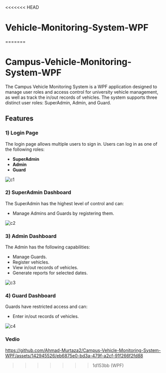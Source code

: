 <<<<<<< HEAD
# Vehicle-Monitoring-System-WPF
=======
# Campus-Vehicle-Monitoring-System-WPF
The Campus Vehicle Monitoring System is a WPF application designed to manage user roles and access control for university vehicle management, as well as track the in/out records of vehicles. The system supports three distinct user roles: SuperAdmin, Admin, and Guard.

## Features

### 1) Login Page
The login page allows multiple users to sign in. Users can log in as one of the following roles:
- **SuperAdmin**
- **Admin**
- **Guard**
  
![c1](https://github.com/Ahmad-Murtaza2/Campus-Vehicle-Monitoring-System-WPF/assets/142945526/69bef45e-54b4-4561-93fe-3cd5dde9f5c5)

### 2) SuperAdmin Dashboard
The SuperAdmin has the highest level of control and can:
- Manage Admins and Guards by registering them.

![c2](https://github.com/Ahmad-Murtaza2/Campus-Vehicle-Monitoring-System-WPF/assets/142945526/e64a113c-bad6-4f55-8cc4-7785cb113491)

### 3) Admin Dashboard
The Admin has the following capabilities:
- Manage Guards.
- Register vehicles.
- View in/out records of vehicles.
- Generate reports for selected dates.

![c3](https://github.com/Ahmad-Murtaza2/Campus-Vehicle-Monitoring-System-WPF/assets/142945526/85fb3159-8f73-4145-8168-9695404e1902)

### 4) Guard Dashboard
Guards have restricted access and can:
- Enter in/out records of vehicles.

![c4](https://github.com/Ahmad-Murtaza2/Campus-Vehicle-Monitoring-System-WPF/assets/142945526/c1badeb0-8b10-4356-8c27-18cfa64d6b02)

### Vedio

https://github.com/Ahmad-Murtaza2/Campus-Vehicle-Monitoring-System-WPF/assets/142945526/eb6875e0-bd3a-479f-a2cf-91f266f2fd88

>>>>>>> 1d153bb (WPF)
